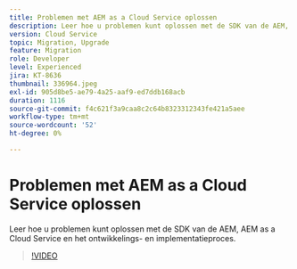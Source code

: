 ```yaml
---
title: Problemen met AEM as a Cloud Service oplossen
description: Leer hoe u problemen kunt oplossen met de SDK van de AEM, AEM as a Cloud Service en het ontwikkelings- en implementatieproces.
version: Cloud Service
topic: Migration, Upgrade
feature: Migration
role: Developer
level: Experienced
jira: KT-8636
thumbnail: 336964.jpeg
exl-id: 905d8be5-ae79-4a25-aaf9-ed7ddb168acb
duration: 1116
source-git-commit: f4c621f3a9caa8c2c64b8323312343fe421a5aee
workflow-type: tm+mt
source-wordcount: '52'
ht-degree: 0%

---
```


# Problemen met AEM as a Cloud Service oplossen

Leer hoe u problemen kunt oplossen met de SDK van de AEM, AEM as a Cloud Service en het ontwikkelings- en implementatieproces.

>[!VIDEO](https://video.tv.adobe.com/v/336964?quality=12&learn=on)
